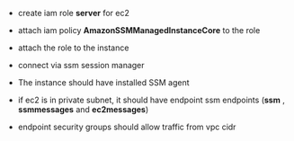 - create iam role **server**  for ec2
- attach iam policy **AmazonSSMManagedInstanceCore** to the role
- attach the role to the instance
- connect via ssm session manager

- The instance should have installed SSM agent
- if ec2 is in private subnet, it should have endpoint ssm endpoints  (**ssm** ,  **ssmmessages**  and  **ec2messages**)
- endpoint security groups should allow traffic from vpc cidr





